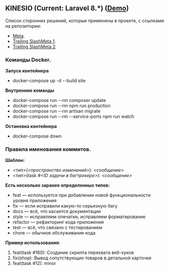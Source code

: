 ## KINESIO (Current: Laravel 8.*) ([Demo](https://kinesio.ru/))

Список сторонних решений, которые применены в проекте, с ссылками на репозитории:

- [Meta](https://github.com/davmixcool/laravel-meta-manager).
- [Trailing SlashMeta 1](https://github.com/fsasvari/laravel-trailing-slash).
- [Trailing SlashMeta 2](https://github.com/xinningsu/laravel-route-trailing-slash).


### Команды Docker.
**Запуск контейнера**
* docker-compose up -d --build site

**Внутренние команды**
* docker-compose run --rm composer update
* docker-compose run --rm npm run production
* docker-compose run --rm artisan migrate
* docker-compose run --rm --service-ports npm run watch

**Остановка контейнера**
* docker-compose down

### Правила именования коммитов.

**Шаблон:**
* *<тип>*(*<пространство изменений>*): *<сообщение>*
* *<тип>*(task #*<ID задачи в багтрекере>*): *<сообщение>*

**Есть несколько заранее определенных типов:**

* feat — используется при добавлении новой функциональности уровня приложения
* fix — если исправили какую-то серьезную багу
* docs — всё, что касается документации
* style — исправляем опечатки, исправляем форматирование
* refactor — рефакторинг кода приложения
* test — всё, что связано с тестированием
* chore — обычное обслуживание кода

**Пример использования:**
1. feat(task #160): Создание скрипта перехвата веб-хуков
1. fix(shop): Вывод сопутствующих товаров в детальной карточке
1. feat(task #12): minor